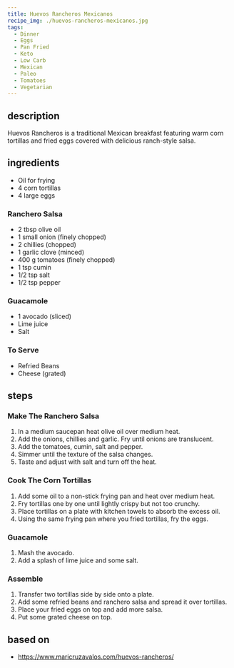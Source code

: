 ```yaml
---
title: Huevos Rancheros Mexicanos
recipe_img: ./huevos-rancheros-mexicanos.jpg
tags:
  - Dinner
  - Eggs
  - Pan Fried
  - Keto
  - Low Carb
  - Mexican
  - Paleo
  - Tomatoes
  - Vegetarian
---
```


<!-- markdownlint-disable MD024 -->

## description

Huevos Rancheros is a traditional Mexican breakfast featuring warm corn tortillas and fried eggs covered with delicious ranch-style salsa.

## ingredients

- Oil for frying
- 4 corn tortillas
- 4 large eggs

### Ranchero Salsa

- 2 tbsp olive oil
- 1 small onion (finely chopped)
- 2 chillies (chopped)
- 1 garlic clove (minced)
- 400 g tomatoes (finely chopped)
- 1 tsp cumin
- 1/2 tsp salt
- 1/2 tsp pepper

### Guacamole

- 1 avocado (sliced)
- Lime juice
- Salt

### To Serve

- Refried Beans
- Cheese (grated)

## steps

### Make The Ranchero Salsa

1. In a medium saucepan heat olive oil over medium heat.
2. Add the onions, chillies and garlic. Fry until onions are translucent.
3. Add the tomatoes, cumin, salt and pepper.
4. Simmer until the texture of the salsa changes.
5. Taste and adjust with salt and turn off the heat.

### Cook The Corn Tortillas

1. Add some oil to a non-stick frying pan and heat over medium heat.
2. Fry tortillas one by one until lightly crispy but not too crunchy.
3. Place tortillas on a plate with kitchen towels to absorb the excess oil.
4. Using the same frying pan where you fried tortillas, fry the eggs.

### Guacamole

1. Mash the avocado.
2. Add a splash of lime juice and some salt.

### Assemble

1. Transfer two tortillas side by side onto a plate.
2. Add some refried beans and ranchero salsa and spread it over tortillas.
3. Place your fried eggs on top and add more salsa.
4. Put some grated cheese on top.

## based on

- https://www.maricruzavalos.com/huevos-rancheros/
<!-- markdownlint-enable MD024 -->
